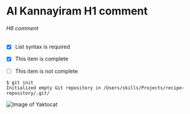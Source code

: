 # Al Kannayiram H1 comment
###### H6 comment


- [x] List syntax is required
- [x] This item is complete
- [ ] This item is not complete


```
$ git init
Initialized empty Git repository in /Users/skills/Projects/recipe-repository/.git/
```


![Image of Yaktocat](https://octodex.github.com/images/yaktocat.png)

